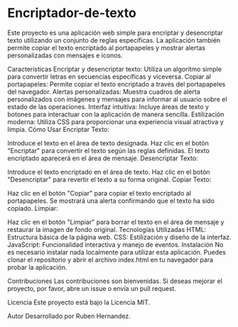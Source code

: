 # Encriptador-de-texto
Este proyecto es una aplicación web simple para encriptar y desencriptar texto utilizando un conjunto de reglas específicas. La aplicación también permite copiar el texto encriptado al portapapeles y mostrar alertas personalizadas con mensajes e íconos.

Características
Encriptar y desencriptar texto: Utiliza un algoritmo simple para convertir letras en secuencias específicas y viceversa.
Copiar al portapapeles: Permite copiar el texto encriptado a través del portapapeles del navegador.
Alertas personalizadas: Muestra cuadros de alerta personalizados con imágenes y mensajes para informar al usuario sobre el estado de las operaciones.
Interfaz intuitiva: Incluye áreas de texto y botones para interactuar con la aplicación de manera sencilla.
Estilización moderna: Utiliza CSS para proporcionar una experiencia visual atractiva y limpia.
Cómo Usar
Encriptar Texto:

Introduce el texto en el área de texto designada.
Haz clic en el botón "Encriptar" para convertir el texto según las reglas definidas.
El texto encriptado aparecerá en el área de mensaje.
Desencriptar Texto:

Introduce el texto encriptado en el área de texto.
Haz clic en el botón "Desencriptar" para revertir el texto a su forma original.
Copiar Texto:

Haz clic en el botón "Copiar" para copiar el texto encriptado al portapapeles.
Se mostrará una alerta confirmando que el texto ha sido copiado.
Limpiar:

Haz clic en el botón "Limpiar" para borrar el texto en el área de mensaje y restaurar la imagen de fondo original.
Tecnologías Utilizadas
HTML: Estructura básica de la página web.
CSS: Estilización y diseño de la interfaz.
JavaScript: Funcionalidad interactiva y manejo de eventos.
Instalación
No es necesario instalar nada localmente para utilizar esta aplicación. Puedes clonar el repositorio y abrir el archivo index.html en tu navegador para probar la aplicación.

Contribuciones
Las contribuciones son bienvenidas. Si deseas mejorar el proyecto, por favor, abre un issue o envía un pull request.

Licencia
Este proyecto está bajo la Licencia MIT.

Autor
Desarrollado por Ruben Hernandez.
